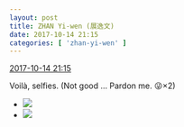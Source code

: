 ```yaml
---
layout: post
title: ZHAN Yi-wen (展逸文)
date: 2017-10-14 21:15
categories: [ 'zhan-yi-wen' ]
---
```


<div class="weibo-info">
  <a href="http://weibo.com/6108090526/Fqnjjcmqu">2017-10-14 21:15</a>
</div>

Voilà, selfies. (Not good … Pardon me. :stuck_out_tongue_winking_eye:×2)

<!-- more -->

<ul class="weibo-pic-list-1">
  <li class="weibo-pic">
    <a href="http://wx1.sinaimg.cn/mw690/006FmVn8ly1fki34g8nj8j30qo0ziwmt.jpg"><img src="//wx1.sinaimg.cn/thumb150/006FmVn8ly1fki34g8nj8j30qo0ziwmt.jpg" /></a>
  </li>
  <li class="weibo-pic">
    <a href="http://wx4.sinaimg.cn/mw690/006FmVn8ly1fki34ha3fcj30qo0zitgf.jpg"><img src="//wx4.sinaimg.cn/thumb150/006FmVn8ly1fki34ha3fcj30qo0zitgf.jpg" /></a>
  </li>
</ul>
